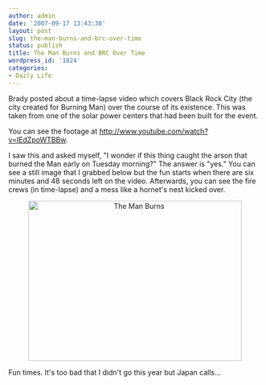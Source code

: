 ```yaml
---
author: admin
date: '2007-09-17 13:43:30'
layout: post
slug: the-man-burns-and-brc-over-time
status: publish
title: The Man Burns and BRC Over Time
wordpress_id: '1824'
categories:
- Daily Life
---
```

Brady posted about a time-lapse video which covers Black Rock City (the city created for Burning Man) over the course of its existence. This was taken from one of the solar power centers that had been built for the event.

You can see the footage at <a href="http://www.youtube.com/watch?v=IEdZpoWTBBw">http://www.youtube.com/watch?v=IEdZpoWTBBw</a>.

I saw this and asked myself, "I wonder if this thing caught the arson that burned the Man early on Tuesday morning?" The answer is "yes." You can see a still image that I grabbed below but the fun starts when there are six minutes and 48 seconds left on the video. Afterwards, you can see the fire crews (in time-lapse) and a mess like a hornet's nest kicked over.
<p style="text-align: center"><img src="http://www.arcanology.com/images/man-burns.png" title="The Man Burns" alt="The Man Burns" border="0" height="319" hspace="0" vspace="0" width="424" /></p>
Fun times. It's too bad that I didn't go this year but Japan calls...
